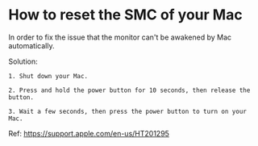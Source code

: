 # How to reset the SMC of your Mac

In order to fix the issue that the monitor can't be awakened by Mac automatically.

Solution:

```
1. Shut down your Mac.

2. Press and hold the power button for 10 seconds, then release the button.

3. Wait a few seconds, then press the power button to turn on your Mac.
```

Ref: https://support.apple.com/en-us/HT201295
